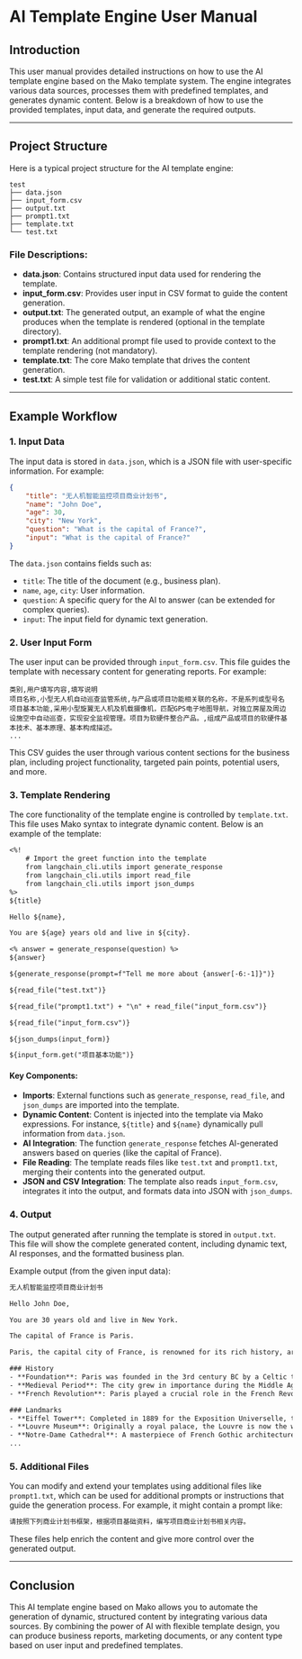 # AI Template Engine User Manual

## Introduction

This user manual provides detailed instructions on how to use the AI template engine based on the Mako template system. The engine integrates various data sources, processes them with predefined templates, and generates dynamic content. Below is a breakdown of how to use the provided templates, input data, and generate the required outputs.

---

## Project Structure

Here is a typical project structure for the AI template engine:

```
test
├── data.json
├── input_form.csv
├── output.txt
├── prompt1.txt
├── template.txt
└── test.txt
```

### File Descriptions:

- **data.json**: Contains structured input data used for rendering the template.
- **input_form.csv**: Provides user input in CSV format to guide the content generation.
- **output.txt**: The generated output, an example of what the engine produces when the template is rendered (optional in the template directory).
- **prompt1.txt**: An additional prompt file used to provide context to the template rendering (not mandatory).
- **template.txt**: The core Mako template that drives the content generation.
- **test.txt**: A simple test file for validation or additional static content.

---

## Example Workflow

### 1. Input Data

The input data is stored in `data.json`, which is a JSON file with user-specific information. For example:

```json
{
    "title": "无人机智能监控项目商业计划书",
    "name": "John Doe",
    "age": 30,
    "city": "New York",
    "question": "What is the capital of France?",
    "input": "What is the capital of France?"
}
```

The `data.json` contains fields such as:

- `title`: The title of the document (e.g., business plan).
- `name`, `age`, `city`: User information.
- `question`: A specific query for the AI to answer (can be extended for complex queries).
- `input`: The input field for dynamic text generation.

### 2. User Input Form

The user input can be provided through `input_form.csv`. This file guides the template with necessary content for generating reports. For example:

```csv
类别,用户填写内容,填写说明
项目名称,小型无人机自动巡查监管系统,与产品或项目功能相关联的名称，不是系列或型号名
项目基本功能,采用小型旋翼无人机及机载摄像机，匹配GPS电子地图导航，对独立房屋及周边设施空中自动巡查，实现安全监视管理。项目为软硬件整合产品。,组成产品或项目的软硬件基本技术、基本原理、基本构成描述。
...
```

This CSV guides the user through various content sections for the business plan, including project functionality, targeted pain points, potential users, and more.

### 3. Template Rendering

The core functionality of the template engine is controlled by `template.txt`. This file uses Mako syntax to integrate dynamic content. Below is an example of the template:

```txt
<%!
    # Import the greet function into the template
    from langchain_cli.utils import generate_response
    from langchain_cli.utils import read_file
    from langchain_cli.utils import json_dumps
%>
${title}

Hello ${name}, 

You are ${age} years old and live in ${city}.

<% answer = generate_response(question) %>
${answer}

${generate_response(prompt=f"Tell me more about {answer[-6:-1]}")}

${read_file("test.txt")}

${read_file("prompt1.txt") + "\n" + read_file("input_form.csv")}

${read_file("input_form.csv")}

${json_dumps(input_form)}

${input_form.get("项目基本功能")}
```

#### Key Components:

- **Imports**: External functions such as `generate_response`, `read_file`, and `json_dumps` are imported into the template.
- **Dynamic Content**: Content is injected into the template via Mako expressions. For instance, `${title}` and `${name}` dynamically pull information from `data.json`.
- **AI Integration**: The function `generate_response` fetches AI-generated answers based on queries (like the capital of France).
- **File Reading**: The template reads files like `test.txt` and `prompt1.txt`, merging their contents into the generated output.
- **JSON and CSV Integration**: The template also reads `input_form.csv`, integrates it into the output, and formats data into JSON with `json_dumps`.

### 4. Output

The output generated after running the template is stored in `output.txt`. This file will show the complete generated content, including dynamic text, AI responses, and the formatted business plan.

Example output (from the given input data):

```txt
无人机智能监控项目商业计划书

Hello John Doe, 

You are 30 years old and live in New York.

The capital of France is Paris.

Paris, the capital city of France, is renowned for its rich history, art, culture, and architecture. Here are some key aspects of the city:

### History
- **Foundation**: Paris was founded in the 3rd century BC by a Celtic tribe known as the Parisii. It became a significant city during the Roman Empire.
- **Medieval Period**: The city grew in importance during the Middle Ages, becoming a center of learning and culture.
- **French Revolution**: Paris played a crucial role in the French Revolution (1789-1799), which led to significant political and social changes in France and beyond.

### Landmarks
- **Eiffel Tower**: Completed in 1889 for the Exposition Universelle, the Eiffel Tower is one of the most recognizable structures in the world.
- **Louvre Museum**: Originally a royal palace, the Louvre is now the world's largest art museum, housing thousands of works, including the Mona Lisa and the Venus de Milo.
- **Notre-Dame Cathedral**: A masterpiece of French Gothic architecture, Notre-Dame has been a central religious and cultural site in Paris since its completion in the 14th century.
...
```

### 5. Additional Files

You can modify and extend your templates using additional files like `prompt1.txt`, which can be used for additional prompts or instructions that guide the generation process. For example, it might contain a prompt like:

```txt
请按照下列商业计划书框架，根据项目基础资料，编写项目商业计划书相关内容。
```

These files help enrich the content and give more control over the generated output.

---

## Conclusion

This AI template engine based on Mako allows you to automate the generation of dynamic, structured content by integrating various data sources. By combining the power of AI with flexible template design, you can produce business reports, marketing documents, or any content type based on user input and predefined templates.